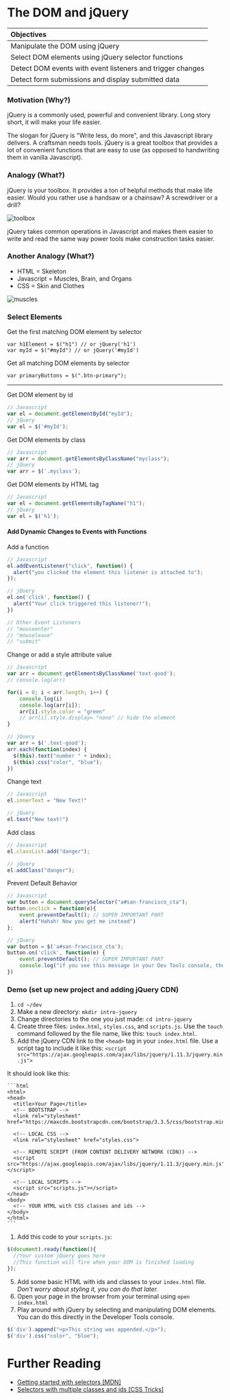 # The DOM and jQuery

| Objectives |
| :--- |
| Manipulate the DOM using jQuery |
| Select DOM elements using jQuery selector functions |
| Detect DOM events with event listeners and trigger changes |
| Detect form submissions and display submitted data |

### Motivation (Why?)

jQuery is a commonly used, powerful and convenient library.
Long story short, it will make your life easier.

The slogan for jQuery is "Write less, do more", and this Javascript library delivers. A craftsman needs tools. jQuery is a great toolbox that provides a lot of convenient functions that are easy to use (as opposed to handwriting them in vanilla Javascript).

### Analogy (What?)

jQuery is your toolbox. It provides a ton of helpful methods that make life easier.
Would you rather use a handsaw or a chainsaw? A screwdriver or a drill?

![toolbox](http://westsideinternalmed.com/wp-content/uploads/2015/02/Toolbox.jpg)

jQuery takes common operations in Javascript and makes them easier to write and read the same way power tools
make construction tasks easier.

### Another Analogy (What?)

* HTML = Skeleton
* Javascript = Muscles, Brain, and Organs
* CSS = Skin and Clothes

![muscles](https://github.com/sf-wdi-19-20/modules/blob/master/w1_d4_2_dom_vanilla_js/muscles.jpg?raw=true)

### Select Elements

Get the first matching DOM element by selector
```
var h1Element = $("h1") // or jQuery('h1')
var myId = $("#myId") // or jQuery('#myId')
```

Get all matching DOM elements by selector
```
var primaryButtons = $(".btn-primary");
```

--------------------------------------------------------

Get DOM element by id
```javascript
// Javascript
var el = document.getElementById("myId");
// jQuery
var el = $('#myId');
```

Get DOM elements by class
```javascript
// Javascript
var arr = document.getElementsByClassName("myclass");
// jQuery
var arr = $('.myclass');
```

Get DOM elements by HTML tag
```javascript
// Javascript
var el = document.getElementsByTagName("h1");
// jQuery
var el = $('h1');
```

#### Add Dynamic Changes to Events with Functions
Add a function
```javascript
// Javascript
el.addEventListener("click", function() {
  alert("you clicked the element this listener is attached to");
});

// jQuery
el.on('click', function() {
  alert("Your click triggered this listener!");
})

// Other Event Listeners
// "mouseenter"
// "mouseleave"
// "submit"
```

Change or add a style attribute value
```javascript
// Javascript
var arr = document.getElementsByClassName('text-good');
// console.log(arr)

for(i = 0; i < arr.length; i++) {
    console.log(i)
    console.log(arr[i]);
    arr[i].style.color = "green"
    // arr[i].style.display= "none" // hide the element
}

// jQuery
var arr = $('.text-good');
arr.each(function(index) {
  $(this).text("number " + index);
  $(this).css("color", "blue");
})
```

Change text
```javascript
// Javascript
el.innerText = "New Text!"

// jQuery
el.text("New text!")
```

Add class
```javascript
// Javascript
el.classList.add("danger");

// jQuery
el.addClass("danger");
```

Prevent Default Behavior
```javascript
// Javascript
var button = document.querySelector("a#san-francisco_cta");
button.onclick = function(e){
    event.preventDefault(); // SUPER IMPORTANT PART
    alert("Hahah! Now you get me instead")
};

// jQuery
var button = $('a#san-francisco_cta');
button.on('click', function(e) {
    event.preventDefault(); // SUPER IMPORTANT PART
    console.log("if you see this message in your Dev Tools console, then your prevent default is working");
})
```

### Demo (set up new project and adding jQuery CDN)

1. `cd ~/dev`
1. Make a new directory: ```mkdir intro-jquery```
2. Change directories to the one you just made: ```cd intro-jquery```
3. Create three files: ```index.html```, ```styles.css```, and ```scripts.js```. Use the ```touch``` command followed by the file name, like this: ```touch index.html```.
4. Add the jQuery CDN link to the ```<head>``` tag in your ```index.html``` file. Use a script tag to include it like this:
```<script src="https://ajax.googleapis.com/ajax/libs/jquery/1.11.3/jquery.min.js">```

  It should look like this:

    ```html
    <html>
    <head>
      <title>Your Page</title>      
      <!-- BOOTSTRAP -->
      <link rel="stylesheet" href="https://maxcdn.bootstrapcdn.com/bootstrap/3.3.5/css/bootstrap.min.css">

      <!-- LOCAL CSS -->
      <link rel="stylesheet" href="styles.css">

      <!-- REMOTE SCRIPT (FROM CONTENT DELIVERY NETWORK (CDN)) -->
      <script src="https://ajax.googleapis.com/ajax/libs/jquery/1.11.3/jquery.min.js"></script>

      <!-- LOCAL SCRIPTS -->
      <script src="scripts.js"></script>
    </head>
    <body>
      <!-- YOUR HTML with CSS classes and ids -->
    </body>
    </html>
    ```
1. Add this code to your `scripts.js`:
  ```js
  $(document).ready(function(){
    //Your custom jQuery goes here
    //This function will fire when your DOM is finished loading
  });
  ```
5. Add some basic HTML with ids and classes to your ```index.html``` file. *Don't worry about styling it, you can do that later.*
6. Open your page in the browser from your terminal using ```open index.html```
7. Play around with jQuery by selecting and manipulating DOM elements. You can do this directly in the Developer Tools console.
```js
$('div').append("<p>This string was appended.</p>");
$('div').css("color", "blue");
```

# Further Reading

  * [Getting started with selectors [MDN]](https://developer.mozilla.org/en-US/docs/Web/Guide/CSS/Getting_started/Selectors)
  * [Selectors with multiple classes and ids [CSS Tricks]](https://css-tricks.com/multiple-class-id-selectors/)
